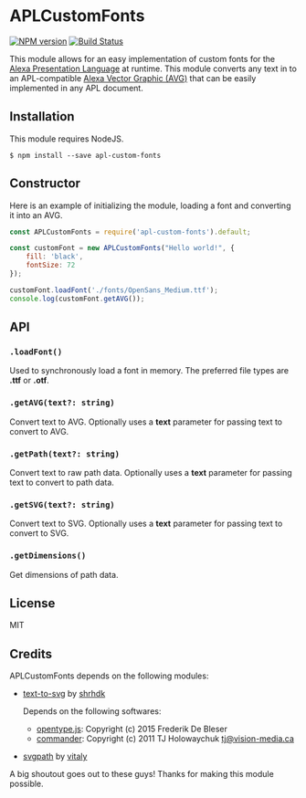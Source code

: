 # APLCustomFonts

[![NPM version][npm-image]][npm-url] [![Build Status][travis-image]][travis-url]

This module allows for an easy implementation of custom fonts for the [Alexa Presentation Language](https://developer.amazon.com/en-US/docs/alexa/alexa-presentation-language/understand-apl.html "Alexa Presentation Language") at runtime. This module converts any text in to an APL-compatible [Alexa Vector Graphic (AVG)](https://developer.amazon.com/en-US/docs/alexa/alexa-presentation-language/apl-avg-format.html "Alexa Vector Graphic (AVG)") that can be easily implemented in any APL document. 

## Installation
This module requires NodeJS. 
```
$ npm install --save apl-custom-fonts
```

## Constructor

Here is an example of initializing the module, loading a font and converting it into an AVG.

```js
const APLCustomFonts = require('apl-custom-fonts').default;

const customFont = new APLCustomFonts("Hello world!", {
    fill: 'black',
    fontSize: 72
});

customFont.loadFont('./fonts/OpenSans_Medium.ttf');
console.log(customFont.getAVG());
```

## API

### `.loadFont()`
Used to synchronously load a font in memory. The preferred file types are **.ttf** or **.otf**.

### `.getAVG(text?: string)`
Convert text to AVG. Optionally uses a **text** parameter for passing text to convert to AVG.

### `.getPath(text?: string)`
Convert text to raw path data. Optionally uses a **text** parameter for passing text to convert to path data.

### `.getSVG(text?: string)`
Convert text to SVG. Optionally uses a **text** parameter for passing text to convert to SVG.

### `.getDimensions()`
Get dimensions of path data.

## License

MIT

## Credits

APLCustomFonts depends on the following modules:

- [text-to-svg](https://www.npmjs.com/package/text-to-svg) by [shrhdk](https://www.npmjs.com/~shrhdk)
	
    Depends on the following softwares:
	- [opentype.js](https://github.com/nodebox/opentype.js): Copyright (c) 2015 Frederik De Bleser
	- [commander](https://github.com/tj/commander.js): Copyright (c) 2011 TJ Holowaychuk <tj@vision-media.ca>
- [svgpath](https://www.npmjs.com/package/svgpath/v/2.3.0) by [vitaly](https://www.npmjs.com/~vitaly)

A big shoutout goes out to these guys! Thanks for making this module possible.

[npm-url]: https://npmjs.org/package/text-to-svg
[npm-image]: https://badge.fury.io/js/text-to-svg.svg
[travis-url]: https://travis-ci.org/shrhdk/text-to-svg
[travis-image]: https://travis-ci.org/shrhdk/text-to-svg.svg?branch=master